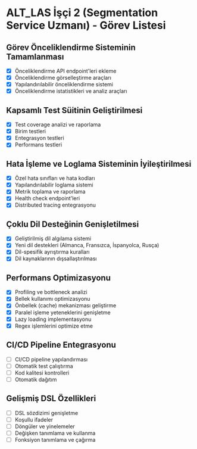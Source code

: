# ALT_LAS İşçi 2 (Segmentation Service Uzmanı) - Görev Listesi

## Görev Önceliklendirme Sisteminin Tamamlanması
- [x] Önceliklendirme API endpoint'leri ekleme
- [x] Önceliklendirme görselleştirme araçları
- [x] Yapılandırılabilir önceliklendirme sistemi
- [x] Önceliklendirme istatistikleri ve analiz araçları

## Kapsamlı Test Süitinin Geliştirilmesi
- [x] Test coverage analizi ve raporlama
- [x] Birim testleri
- [x] Entegrasyon testleri
- [x] Performans testleri

## Hata İşleme ve Loglama Sisteminin İyileştirilmesi
- [x] Özel hata sınıfları ve hata kodları
- [x] Yapılandırılabilir loglama sistemi
- [x] Metrik toplama ve raporlama
- [x] Health check endpoint'leri
- [x] Distributed tracing entegrasyonu

## Çoklu Dil Desteğinin Genişletilmesi
- [x] Geliştirilmiş dil algılama sistemi
- [x] Yeni dil destekleri (Almanca, Fransızca, İspanyolca, Rusça)
- [x] Dil-spesifik ayrıştırma kuralları
- [x] Dil kaynaklarının dışsallaştırılması

## Performans Optimizasyonu
- [x] Profiling ve bottleneck analizi
- [x] Bellek kullanımı optimizasyonu
- [x] Önbellek (cache) mekanizması geliştirme
- [x] Paralel işleme yeteneklerini genişletme
- [x] Lazy loading implementasyonu
- [x] Regex işlemlerini optimize etme

## CI/CD Pipeline Entegrasyonu
- [ ] CI/CD pipeline yapılandırması
- [ ] Otomatik test çalıştırma
- [ ] Kod kalitesi kontrolleri
- [ ] Otomatik dağıtım

## Gelişmiş DSL Özellikleri
- [ ] DSL sözdizimi genişletme
- [ ] Koşullu ifadeler
- [ ] Döngüler ve yinelemeler
- [ ] Değişken tanımlama ve kullanma
- [ ] Fonksiyon tanımlama ve çağırma

